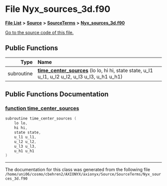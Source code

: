 
# File Nyx\_sources\_3d.f90


[**File List**](files.md) **>** [**Source**](dir_74389ed8173ad57b461b9d623a1f3867.md) **>** [**SourceTerms**](dir_7c1c0d2e2a0285e12a54f57a60f809aa.md) **>** [**Nyx\_sources\_3d.f90**](Nyx__sources__3d_8f90.md)

[Go to the source code of this file.](Nyx__sources__3d_8f90_source.md)


















## Public Functions

| Type | Name |
| ---: | :--- |
|  subroutine | [**time\_center\_sources**](Nyx__sources__3d_8f90.md#function-time-center-sources) (lo lo, hi hi, state state, u\_l1 u\_l1, u\_l2 u\_l2, u\_l3 u\_l3, u\_h1 u\_h1) <br> |








## Public Functions Documentation


### <a href="#function-time-center-sources" id="function-time-center-sources">function time\_center\_sources </a>


```cpp
subroutine time_center_sources (
    lo lo,
    hi hi,
    state state,
    u_l1 u_l1,
    u_l2 u_l2,
    u_l3 u_l3,
    u_h1 u_h1
) 
```



------------------------------
The documentation for this class was generated from the following file `/home/uni06/cosmo/cbehren2/AXIONYX/axionyx/Source/SourceTerms/Nyx_sources_3d.f90`